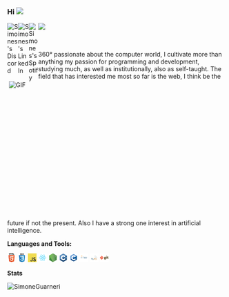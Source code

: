 ### Hi <img src="https://media3.giphy.com/media/mVWFDI1t56KLuzgWav/giphy.gif" width="50px">
<a href="https://discord.com/users/161949066765271040">
  <img align="left" alt="Simones's Discord" width="25px" src="https://raw.githubusercontent.com/peterthehan/peterthehan/master/assets/discord.svg" />
</a>
<a href="https://www.linkedin.com/in/simone-guarneri-343011183/">
  <img align="left" alt="Simones's LinkedIn" width="25px" src="https://raw.githubusercontent.com/peterthehan/peterthehan/master/assets/linkedin.svg" />
</a>
<a href="https://open.spotify.com/user/ch5l5j0xl9bzswthxsdi910u8?si=d3f5e07f94d4475a">
  <img align="left" alt="Simones's Spotify" width="22px" src="https://raw.githubusercontent.com/peterthehan/peterthehan/master/assets/spotify.svg" />
</a>

![](https://visitor-badge.glitch.me/badge?page_id=SimoneGuarneri.SimoneGuarneri)

<br />

<img align="right" alt="GIF" src="https://cdn.dribbble.com/users/1235346/screenshots/3252385/job.gif" width="500" height="320" />

<p>360° passionate about the computer world, I cultivate more than anything
my passion for programming and development, studying
much, as well as institutionally, also as self-taught. The
field that has interested me most so far is the web, I think
be the future if not the present. Also I have a strong one
interest in artificial intelligence.</p>

**Languages and Tools:**  

<code><img height="20" src="https://raw.githubusercontent.com/github/explore/80688e429a7d4ef2fca1e82350fe8e3517d3494d/topics/html/html.png"></code>
<code><img height="20" src="https://raw.githubusercontent.com/github/explore/80688e429a7d4ef2fca1e82350fe8e3517d3494d/topics/css/css.png"></code>
<code><img height="20" src="https://raw.githubusercontent.com/github/explore/80688e429a7d4ef2fca1e82350fe8e3517d3494d/topics/javascript/javascript.png"></code>
<code><img height="20" src="https://raw.githubusercontent.com/github/explore/80688e429a7d4ef2fca1e82350fe8e3517d3494d/topics/react/react.png"></code>
<code><img height="20" src="https://raw.githubusercontent.com/github/explore/80688e429a7d4ef2fca1e82350fe8e3517d3494d/topics/nodejs/nodejs.png"></code>
<code><img height="20" src="https://raw.githubusercontent.com/github/explore/80688e429a7d4ef2fca1e82350fe8e3517d3494d/topics/cpp/cpp.png"></code>
<code><img height="20" src="https://raw.githubusercontent.com/github/explore/80688e429a7d4ef2fca1e82350fe8e3517d3494d/topics/c/c.png"></code>
<code><img height="20" src="https://raw.githubusercontent.com/github/explore/80688e429a7d4ef2fca1e82350fe8e3517d3494d/topics/java/java.png"></code>
<code><img height="20" src="https://raw.githubusercontent.com/github/explore/80688e429a7d4ef2fca1e82350fe8e3517d3494d/topics/mysql/mysql.png"></code>
<code><img height="20" src="https://raw.githubusercontent.com/github/explore/80688e429a7d4ef2fca1e82350fe8e3517d3494d/topics/git/git.png"></code>

**Stats**

<img src="https://github-readme-stats.vercel.app/api?username=SimoneGuarneri&show_icons=true&theme=shades-of-purple" alt="SimoneGuarneri" />




